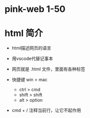 # pink-web 1-50

# html 简介

- html描述网页的语言
- 用vscode代替记事本
- 网页就是 .html 文件，里面有各种标签

- 快捷键 win  >  mac
  - ctrl   >  cmd
  - shift  >  shift
  - alt    >  option

- cmd + / 注释当前行，让它不起作用
